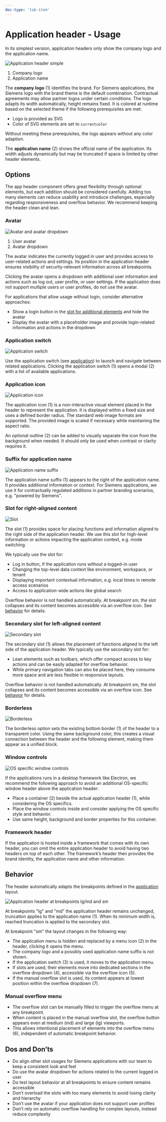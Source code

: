 ```yaml
---
doc-type: 'tab-item'
---
```

# Application header - Usage

In its simplest version, application headers only show the company logo and the application name.

![Application header simple](https://www.figma.com/file/wEptRgAezDU1z80Cn3eZ0o?type=design&node-id=6427%3A39093&mode=design)

1. Company logo
2. Application name

The **company logo** (1) identifies the brand. For Siemens applications, the Siemens logo with the brand theme is the default combination. Contractual agreements may allow partner logos under certain conditions.
The logo adapts its width automatically, height remains fixed. It is colored at runtime based on the selected theme if the following prerequisites are met:
- Logo is provided as SVG
- Color of SVG elements are set to `currentcolor`

Without meeting these prerequisites, the logo appears without any color adaption.

The **application name** (2) shows the official name of the application. Its width adjusts dynamically but may be truncated if space is limited by other header elements.

## Options

The app header component offers great flexibility through optional elements, but each addition should be considered carefully. Adding too many elements can reduce usability and introduce challenges, especially regarding responsiveness and overflow behavior. We recommend keeping the header clean and lean.

### Avatar

![Avatar and avatar dropdown](https://www.figma.com/file/wEptRgAezDU1z80Cn3eZ0o?type=design&node-id=6427%3A39231&mode=design)

1. User avatar
2. Avatar dropdown

The avatar indicates the currently logged in user and provides access to user-related actions and settings. Its position in the application header ensures visibility of security-relevant information across all breakpoints.

Clicking the avatar opens a dropdown with additional user information and actions such as log out, user profile, or user settings. If the application does not support multiple users or user profiles, do not use the avatar.

For applications that allow usage without login, consider alternative approaches:
- Show a login button in the [slot for additional elements](#slot-for-right-aligned-content) and hide the avatar
- Display the avatar with a placeholder image and provide login-related information and actions in the dropdown

### Application switch

![Application switch](https://www.figma.com/file/wEptRgAezDU1z80Cn3eZ0o?type=design&node-id=6427%3A39460&mode=design)

Use the application switch (see [application](../application)) to launch and navigate between related applications. Clicking the application switch (1) opens a modal (2) with a list of available applications.

### Application icon

![Application icon](https://www.figma.com/file/wEptRgAezDU1z80Cn3eZ0o?type=design&node-id=6427%3A39393&mode=design)

The application icon (1) is a non-interactive visual element placed in the header to represent the application. It is displayed within a fixed size and uses a defined border radius. The standard web image formats are supported. The provided image is scaled if necessary while maintaining the aspect ratio.

An optional outline (2) can be added to visually separate the icon from the background when needed. It should only be used when contrast or clarity requires it.

### Suffix for application name

![Application name suffix](https://www.figma.com/file/wEptRgAezDU1z80Cn3eZ0o?type=design&node-id=6427%3A39713&mode=design)

The application name suffix (1) appears to the right of the application name. It provides additional information or context. For Siemens applications, we use it for contractually regulated additions in partner branding scenarios, e.g. "powered by Siemens".

### Slot for right-aligned content

![Slot](https://www.figma.com/file/wEptRgAezDU1z80Cn3eZ0o?type=design&node-id=6427%3A39744&mode=design)

The slot (1) provides space for placing functions and information aligned to the right side of the application header. We use this slot for high-level information or actions impacting the application context, e.g. mode switching.

We typically use the slot for:
- Log in button, if the application runs without a logged-in user
- Changing the top-level data context like environment, workspace, or tenant
- Displaying important contextual information, e.g. local times in remote access scenarios
- Access to application-wide actions like global search

Overflow behavior is not handled automatically. At breakpoint sm, the slot collapses and its content becomes accessible via an overflow icon. See [behavior](#behavior) for details.

### Secondary slot for left-aligned content

![Secondary slot](https://www.figma.com/file/wEptRgAezDU1z80Cn3eZ0o?type=design&node-id=6427%3A39911&mode=design)

The secondary slot (1) allows the placement of functions aligned to the left side of the application header.
We typically use the secondary slot for:
- Lean elements such as toolbars, which offer compact access to key actions and can be easily adapted for overflow behavior.
- While primary navigation tabs can also be placed here, they consume more space and are less flexible in responsive layouts.

Overflow behavior is not handled automatically. At breakpoint sm, the slot collapses and its content becomes accessible via an overflow icon. See [behavior](#behavior) for details.

### Borderless

![Borderless](https://www.figma.com/file/wEptRgAezDU1z80Cn3eZ0o?type=design&node-id=6427%3A40378&mode=design)

The borderless option sets the existing bottom border (1) of the header to a transparent color. Using the same background color, this creates a visual connection between the header and the following element, making them appear as a unified block.

### Window controls

![OS specific window controls](https://www.figma.com/design/wEptRgAezDU1z80Cn3eZ0o/iX-Documentation-illustrations?node-id=6599-45912&t=07oqeGxwT0wAyLin-11)

If the applications runs in a desktop framework like Electron, we recommend the following approach to avoid an additional OS-specific window header above the application header:
- Place a container (2) beside the actual application header (1), while considering the OS specifics.
- Place the window controls inside and consider applying the OS specific style and behavior.
- Use same height, background and border properties for this container.


### Framework header

If the application is hosted inside a framework that comes with its own header, you can omit the entire application header to avoid having two headers on top of each other. The framework’s header then provides the brand identity, the application name and other information.

## Behavior

The header automatically adapts the breakpoints defined in the [application](../application) layout.

![Application header at breakpoints lg/md and sm](https://www.figma.com/design/wEptRgAezDU1z80Cn3eZ0o/iX-Documentation-illustrations?node-id=6427-40565&t=S6lUQ3W9x7i87i8E-4)

At breakpoints "lg" and "md" the application header remains unchanged, truncation applies to the application name (1). When its minimum width is, reached truncation is applied to the secondary slot.

At breakpoint "sm" the layout changes in the following way:
- The application menu is hidden and replaced by a menu icon (2) in the header, clicking it opens the menu.
- The company logo and a possibly used application name suffix is not shown.
- If the application switch (3) is used, it moves to the application menu.
- If slots are used, their elements move into dedicated sections in the overflow dropdown (4), accessible via the overflow icon (5).
- If the manual overflow slot is used, its content appears at lowest position within the overflow dropdown (7).

### Manual overflow menu
- The overflow slot can be manually filled to trigger the overflow menu at any breakpoint.
- When content is placed in the manual overflow slot, the overflow button appears even at medium (md) and large (lg) viewports.
- This allows intentional placement of elements into the overflow menu (6), independent of automatic breakpoint behavior.

## Dos and Don’ts

- Do align other slot usages for Siemens applications with our team to keep a consistent look and feel
- Do use the avatar dropdown for actions related to the current logged in user
- Do test layout behavior at all breakpoints to ensure content remains accessible
- Don’t overload the slots with too many elements to avoid losing clarity and hierarchy
- Don’t use the avatar if your application does not support user profiles
- Don’t rely on automatic overflow handling for complex layouts, instead reduce complexity
